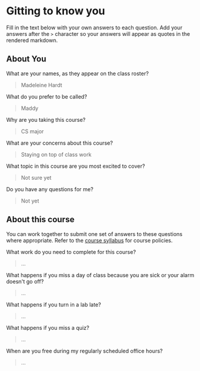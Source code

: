 # Gitting to know you
Fill in the text below with your own answers to each question. Add your answers after the `>` character so your answers will appear as quotes in the rendered markdown.

## About You
What are your names, as they appear on the class roster?
> Madeleine Hardt

What do you prefer to be called?
> Maddy

Why are you taking this course?
> CS major

What are your concerns about this course?
> Staying on top of class work

What topic in this course are you most excited to cover?
> Not sure yet

Do you have any questions for me?
> Not yet

## About this course
You can work together to submit one set of answers to these questions where appropriate. Refer to the [course syllabus](http://www.cs.grinnell.edu/~curtsinger/teaching/2016S/CSC213/syllabus/) for course policies.

What work do you need to complete for this course?
> ...

What happens if you miss a day of class because you are sick or your alarm doesn't go off?
> ...

What happens if you turn in a lab late?
> ...

What happens if you miss a quiz?
> ...

When are you free during my regularly scheduled office hours?
> ...
